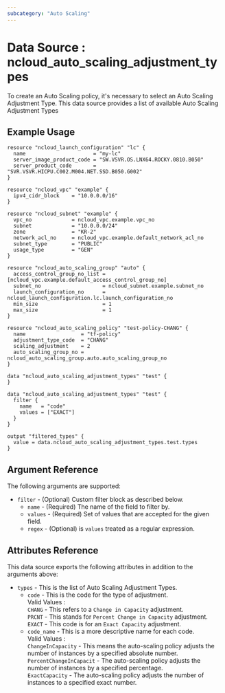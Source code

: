 ```yaml
---
subcategory: "Auto Scaling"
---
```



# Data Source : ncloud_auto_scaling_adjustment_types
To create an Auto Scaling policy, it's necessary to select an Auto Scaling Adjustment Type. This data source provides a list of available Auto Scaling Adjustment Types


## Example Usage
```hcl
resource "ncloud_launch_configuration" "lc" {
  name                      = "my-lc"
  server_image_product_code = "SW.VSVR.OS.LNX64.ROCKY.0810.B050"
  server_product_code       = "SVR.VSVR.HICPU.C002.M004.NET.SSD.B050.G002"
}

resource "ncloud_vpc" "example" {
  ipv4_cidr_block    = "10.0.0.0/16"
}

resource "ncloud_subnet" "example" {
  vpc_no             = ncloud_vpc.example.vpc_no
  subnet             = "10.0.0.0/24"
  zone               = "KR-2"
  network_acl_no     = ncloud_vpc.example.default_network_acl_no
  subnet_type        = "PUBLIC"
  usage_type         = "GEN"
}

resource "ncloud_auto_scaling_group" "auto" {
  access_control_group_no_list = [ncloud_vpc.example.default_access_control_group_no]
  subnet_no                    = ncloud_subnet.example.subnet_no
  launch_configuration_no      = ncloud_launch_configuration.lc.launch_configuration_no
  min_size                     = 1
  max_size                     = 1
}

resource "ncloud_auto_scaling_policy" "test-policy-CHANG" {
  name                  = "tf-policy"
  adjustment_type_code  = "CHANG"
  scaling_adjustment    = 2
  auto_scaling_group_no = ncloud_auto_scaling_group.auto.auto_scaling_group_no
}

data "ncloud_auto_scaling_adjustment_types" "test" {
}
```

```hcl
data "ncloud_auto_scaling_adjustment_types" "test" {
  filter {
    name   = "code"
    values = ["EXACT"]
  }
}

output "filtered_types" {
  value = data.ncloud_auto_scaling_adjustment_types.test.types
}
```

## Argument Reference

The following arguments are supported:

* `filter` - (Optional) Custom filter block as described below.
    * `name` - (Required) The name of the field to filter by.
    * `values` - (Required) Set of values that are accepted for the given field.
    * `regex` - (Optional) is `values` treated as a regular expression.

## Attributes Reference

This data source exports the following attributes in addition to the arguments above:

* `types` - This is the list of Auto Scaling Adjustment Types.
    * `code` - This is the code for the type of adjustment. </br>
    Valid Values :</br>
        `CHANG` - This refers to a `Change in Capacity` adjustment.</br>
        `PRCNT` - This stands for `Percent Change in Capacity` adjustment.</br>
        `EXACT` - This code is for an `Exact Capacity` adjustment.
    * `code_name` - This is a more descriptive name for each code.</br>
        Valid Values :</br>
            `ChangeInCapacity` - This means the auto-scaling policy adjusts the number of instances by a specified absolute number.</br>
            `PercentChangeInCapacit` - The auto-scaling policy adjusts the number of instances by a specified percentage.</br>
            `ExactCapacity` - The auto-scaling policy adjusts the number of instances to a specified exact number.

